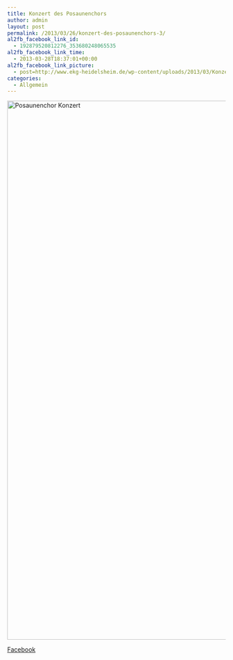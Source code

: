 ```yaml
---
title: Konzert des Posaunenchors
author: admin
layout: post
permalink: /2013/03/26/konzert-des-posaunenchors-3/
al2fb_facebook_link_id:
  - 192879520812276_353680248065535
al2fb_facebook_link_time:
  - 2013-03-28T18:37:01+00:00
al2fb_facebook_link_picture:
  - post=http://www.ekg-heidelsheim.de/wp-content/uploads/2013/03/Konzert-April-2013_23.12_Flyer_DINA5.jpg
categories:
  - Allgemein
---
```

[<img class="alignleft size-full wp-image-1034" alt="Posaunenchor Konzert " src="http://www.ekg-heidelsheim.de/wp-content/uploads/2013/03/Konzert-April-2013_23.12_Flyer_DINA5.jpg" width="874" height="1240" />][1]

<div class="al2fb_anchor">
  <a href="http://www.facebook.com/permalink.php?story_fbid=353680248065535&id=192879520812276" target="_blank">Facebook</div></a>

 [1]: http://www.ekg-heidelsheim.de/wp-content/uploads/2013/03/Konzert-April-2013_23.12_Flyer_DINA5.jpg